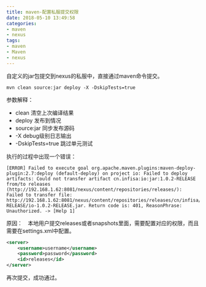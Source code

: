 ```yaml
---
title: maven-配置私服提交权限
date: 2018-05-10 13:49:58
categories:
- maven
- nexus
tags:
- maven
- Maven
- nexus
---
```

自定义的jar包提交到nexus的私服中，直接通过maven命令提交。
```shell
mvn clean source:jar deploy -X -DskipTests=true
```
参数解释：
* clean 清空上次编译结果
* deploy 发布到情况
* source:jar 同步发布源码
* -X debug级别日志输出
* -DskipTests=true 跳过单元测试

执行的过程中出现一个错误：
``` shell
[ERROR] Failed to execute goal org.apache.maven.plugins:maven-deploy-plugin:2.7:deploy (default-deploy) on project io: Failed to deploy artifacts: Could not transfer artifact cn.infisa:io:jar:1.0.2-RELEASE from/to releases (http://192.168.1.62:8081/nexus/content/repositories/releases/): Failed to transfer file: http://192.168.1.62:8081/nexus/content/repositories/releases/cn/infisa/io/1.0.2-RELEASE/io-1.0.2-RELEASE.jar. Return code is: 401, ReasonPhrase: Unauthorized. -> [Help 1]
```
原因：　本地用户提交releases或者snapshots里面，需要配置对应的权限，而且需要在settings.xml中配置。
```xml
<server>
    <username>username</username>
    <password>password</password>
    <id>releases</id>
</server>
```
再次提交，成功通过。
